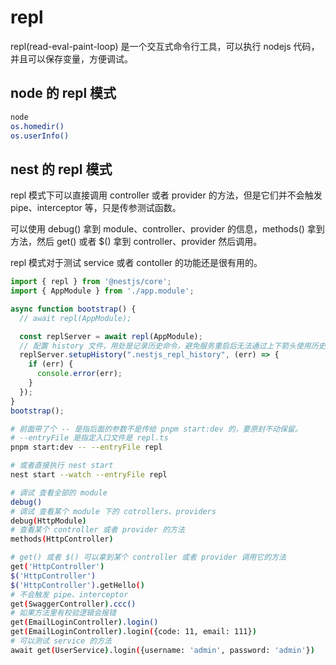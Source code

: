 # repl

repl(read-eval-paint-loop) 是一个交互式命令行工具，可以执行 nodejs 代码，并且可以保存变量，方便调试。

## node 的 repl 模式

```sh
node
os.homedir()
os.userInfo()
```

## nest 的 repl 模式

repl 模式下可以直接调用 controller 或者 provider 的方法，但是它们并不会触发 pipe、interceptor 等，只是传参测试函数。

可以使用 debug() 拿到 module、controller、provider 的信息，methods() 拿到方法，然后 get() 或者 $() 拿到 controller、provider 然后调用。

repl 模式对于测试 service 或者 contoller 的功能还是很有用的。

```ts :repl.ts
import { repl } from '@nestjs/core';
import { AppModule } from './app.module';

async function bootstrap() {
  // await repl(AppModule);

  const replServer = await repl(AppModule);
  // 配置 history 文件，用处是记录历史命令，避免服务重启后无法通过上下箭头使用历史命令
  replServer.setupHistory(".nestjs_repl_history", (err) => {
    if (err) {
      console.error(err);
    }
  });
}
bootstrap();
```

```sh
# 前面带了个 -- 是指后面的参数不是传给 pnpm start:dev 的，要原封不动保留。
# --entryFile 是指定入口文件是 repl.ts
pnpm start:dev -- --entryFile repl

# 或者直接执行 nest start
nest start --watch --entryFile repl

# 调试 查看全部的 module
debug()
# 调试 查看某个 module 下的 cotrollers、providers
debug(HttpModule)
# 查看某个 controller 或者 provider 的方法
methods(HttpController)

# get() 或者 $() 可以拿到某个 controller 或者 provider 调用它的方法
get('HttpController')
$('HttpController')
$('HttpController').getHello()
# 不会触发 pipe、interceptor
get(SwaggerController).ccc()
# 如果方法里有校验逻辑会报错
get(EmailLoginController).login()
get(EmailLoginController).login({code: 11, email: 111})
# 可以测试 service 的方法
await get(UserService).login({username: 'admin', password: 'admin'})
```
